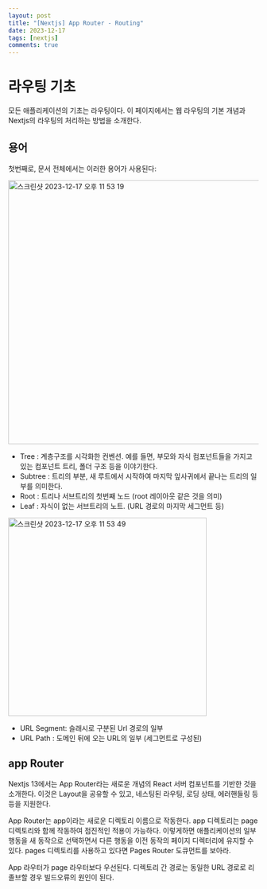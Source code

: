 ```yaml
---
layout: post
title: "[Nextjs] App Router - Routing"
date: 2023-12-17
tags: [nextjs]
comments: true
---
```


# 라우팅 기초

모든 애플리케이션의 기초는 라우팅이다. 이 페이지에서는 웹 라우팅의 기본 개념과 Nextjs의 라우팅의 처리하는 방법을 소개한다.

## 용어

첫번째로, 문서 전체에서는 이러한 용어가 사용된다:

<img width="531" alt="스크린샷 2023-12-17 오후 11 53 19" src="https://github.com/leesoo7595/leesoo7595.github.io/assets/39291812/ad6c173d-29f7-433f-9dd4-fa8a007d82cc">

- Tree : 계층구조를 시각화한 컨벤션. 예를 들면, 부모와 자식 컴포넌트들을 가지고 있는 컴포넌트 트리, 폴더 구조 등을 이야기한다.
- Subtree : 트리의 부분, 새 루트에서 시작하여 마지막 잎사귀에서 끝나는 트리의 일부를 의미한다.
- Root : 트리나 서브트리의 첫번째 노드 (root 레이아웃 같은 것을 의미)
- Leaf : 자식이 없는 서브트리의 노트. (URL 경로의 마지막 세그먼트 등)

<img width="399" alt="스크린샷 2023-12-17 오후 11 53 49" src="https://github.com/leesoo7595/leesoo7595.github.io/assets/39291812/0320227c-1650-4af4-8c04-992dd303221b">

- URL Segment: 슬래시로 구분된 Url 경로의 일부
- URL Path : 도메인 뒤에 오는 URL의 일부 (세그먼트로 구성된)

## app Router

Nextjs 13에서는 App Router라는 새로운 개념의 React 서버 컴포넌트를 기반한 것을 소개한다. 이것은 Layout을 공유할 수 있고, 네스팅된 라우팅, 로딩 상태, 에러핸들링 등등을 지원한다.

App Router는 app이라는 새로운 디렉토리 이름으로 작동한다. app 디렉토리는 page 디렉토리와 함께 작동하여 점진적인 적용이 가능하다. 이렇게하면 애플리케이션의 일부 행동을 새 동작으로 선택하면서 다른 행동을 이전 동작의 페이지 디렉터리에 유지할 수 있다. pages 디렉토리를 사용하고 있다면 Pages Router 도큐먼트를 보아라.

App 라우터가 page 라우터보다 우선된다. 디렉토리 간 경로는 동일한 URL 경로로 리졸브할 경우 빌드오류의 원인이 된다.
